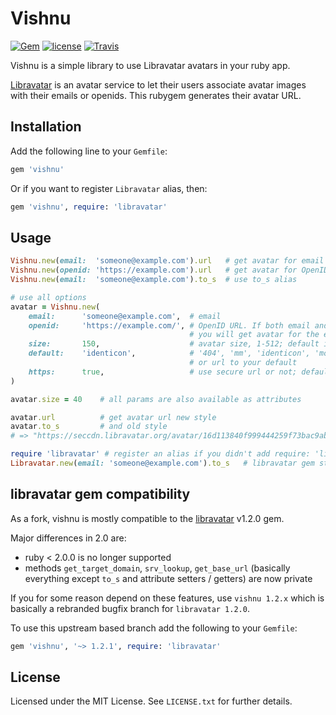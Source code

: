 # Vishnu

[![Gem](https://img.shields.io/gem/v/vishnu.svg?maxAge=2592000)](https://rubygems.org/gems/vishnu)
[![license](https://img.shields.io/github/license/sandfoxme/vishnu.svg)](https://opensource.org/licenses/MIT)
[![Travis](https://img.shields.io/travis/sandfoxme/vishnu.svg?maxAge=2592000)](https://travis-ci.org/sandfoxme/vishnu)

Vishnu is a simple library to use Libravatar avatars in your ruby app.

[Libravatar](https://libravatar.org/) is an avatar service to let their
users associate avatar images with their emails or openids. This rubygem
generates their avatar URL.

## Installation

Add the following line to your ```Gemfile```:

```ruby
gem 'vishnu'
```

Or if you want to register ```Libravatar``` alias, then:

```ruby
gem 'vishnu', require: 'libravatar'
```

## Usage

```ruby
Vishnu.new(email:  'someone@example.com').url   # get avatar for email
Vishnu.new(openid: 'https://example.com').url   # get avatar for OpenID URL
Vishnu.new(email:  'someone@example.com').to_s  # use to_s alias

# use all options
avatar = Vishnu.new(
    email:      'someone@example.com',  # email
    openid:     'https://example.com/', # OpenID URL. If both email and url are set,
                                        # you will get avatar for the email
    size:       150,                    # avatar size, 1-512; default is 80
    default:    'identicon',            # '404', 'mm', 'identicon', 'monsterid', 'wavatar', 'retro'
                                        # or url to your default
    https:      true,                   # use secure url or not; default is false
)

avatar.size = 40    # all params are also available as attributes

avatar.url          # get avatar url new style
avatar.to_s         # and old style
# => "https://seccdn.libravatar.org/avatar/16d113840f999444259f73bac9ab8b10?s=40&d=identicon"

require 'libravatar' # register an alias if you didn't add require: 'libravatar' to your Gemfile
Libravatar.new(email: 'someone@example.com').to_s   # libravatar gem style
```

## libravatar gem compatibility

As a fork, vishnu is mostly compatible to the [libravatar](https://rubygems.org/gems/libravatar) v1.2.0 gem.

Major differences in 2.0 are:

*   ruby < 2.0.0 is no longer supported
*   methods ```get_target_domain```, ```srv_lookup```, ```get_base_url```
(basically everything except `to_s` and attribute setters / getters)
are now private

If you for some reason depend on these features, use ```vishnu 1.2.x```
which is basically a rebranded bugfix branch for ```libravatar 1.2.0```.

To use this upstream based branch add the following to your ```Gemfile```:

```ruby
gem 'vishnu', '~> 1.2.1', require: 'libravatar'
```

## License

Licensed under the MIT License. See ```LICENSE.txt``` for further details.
